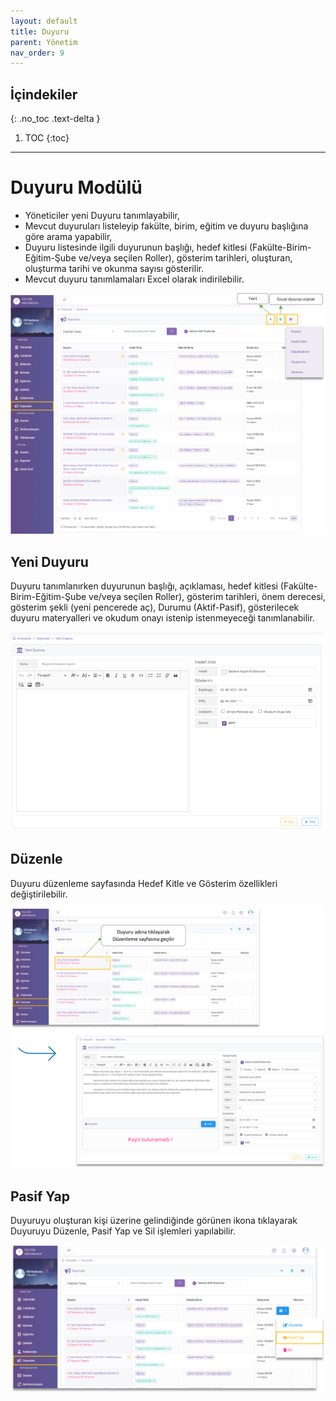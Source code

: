 ```yaml
---
layout: default
title: Duyuru
parent: Yönetim
nav_order: 9
---
```


## İçindekiler
{: .no_toc .text-delta }

1. TOC
{:toc}

---

# Duyuru Modülü

* Yöneticiler yeni Duyuru tanımlayabilir, 
* Mevcut duyuruları listeleyip fakülte, birim, eğitim ve duyuru başlığına göre arama yapabilir,
* Duyuru listesinde ilgili duyurunun başlığı, hedef kitlesi (Fakülte-Birim-Eğitim-Şube ve/veya seçilen Roller), gösterim tarihleri, oluşturan, oluşturma tarihi ve okunma sayısı gösterilir.
* Mevcut duyuru tanımlamaları Excel olarak indirilebilir.

![Announce](/docs/media/modules/announce/announce.png)

 ## Yeni Duyuru

 Duyuru tanımlanırken duyurunun başlığı, açıklaması, hedef kitlesi (Fakülte-Birim-Eğitim-Şube ve/veya seçilen Roller), gösterim tarihleri, önem derecesi, gösterim şekli (yeni pencerede aç), Durumu (Aktif-Pasif), gösterilecek duyuru materyalleri ve okudum onayı istenip istenmeyeceği tanımlanabilir.

 ![Announce_New](/docs/media/modules/announce/announce_new.png)

 ## Düzenle

 Duyuru düzenleme sayfasında Hedef Kitle ve Gösterim özellikleri değiştirilebilir.

 ![Announce_Edit](/docs/media/modules/announce/announce_edit.png)

 ## Pasif Yap

 Duyuruyu oluşturan kişi üzerine gelindiğinde görünen ikona tıklayarak Duyuruyu Düzenle, Pasif Yap ve Sil işlemleri yapılabilir.

 ![Announce_Passive](/docs/media/modules/announce/announce_passive.png)
